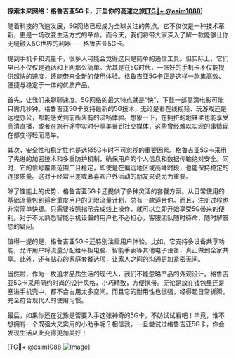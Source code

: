 **探索未来网络：格鲁吉亚5G卡，开启你的高速之旅[[TG💪+ @esim1088](https://t.me/s/esim1088)]**

随着科技的飞速发展，5G网络已经成为全球关注的焦点。它不仅仅是一种技术革新，更是一场改变生活方式的革命。而今天，我们将带大家深入了解一款能够让你无缝融入5G世界的利器——格鲁吉亚5G卡。

提到手机卡和流量卡，很多人可能会觉得这只是简单的通信工具。但实际上，它们早已不仅仅是通话和上网那么简单。尤其是在5G时代，一张好的手机卡不仅能提供超快的速度，还能带来全新的使用体验。格鲁吉亚5G卡正是这样一款集高效、便捷与稳定于一体的优质产品。

首先，让我们来聊聊速度。5G网络的最大特点就是“快”，下载一部高清电影可能只需几秒钟。格鲁吉亚5G卡支持最新的5G技术，无论是看在线视频、玩游戏还是远程办公，都能感受到前所未有的流畅体验。想象一下，在拥挤的地铁里也能享受高清直播，或者在旅行途中实时分享美景到社交媒体，这些曾经难以实现的事情现在都变得轻而易举。

其次，安全性和稳定性也是选择5G卡时不可忽视的重要因素。格鲁吉亚5G卡采用了先进的加密技术和多重防护机制，确保用户的个人信息和数据传输绝对安全。同时，它的信号覆盖范围广且稳定，即使是在偏远地区或高峰时段，也能保持稳定的连接质量。这对于经常出差或者喜欢户外活动的朋友来说尤为重要。

除了性能上的优势，格鲁吉亚5G卡还提供了多种灵活的套餐方案。从日常使用的基础流量包到适合重度用户的无限流量计划，总有一款适合你。而且，注册过程也非常简单快捷。只需要按照指示完成线上操作，就可以立即开始享受5G带来的便利。对于不太熟悉智能手机设置的用户也不必担心，客服团队随时待命，随时解答您的疑问。

值得一提的是，格鲁吉亚5G卡还特别注重用户体验。比如，它支持多设备共享功能，允许用户将流量分配给平板电脑、智能手表等其他电子设备，真正做到全家共享。此外，还有贴心的家庭套餐选项，让家人之间的沟通更加紧密无间。

当然啦，作为一枚追求品质生活的现代人，我们不能忽略产品的外观设计。格鲁吉亚5G卡采用简约时尚的设计风格，小巧精致，方便携带。无论是放在钱包里还是塞进手机壳中，都不会占用太多空间。而且它的耐用性也很强，经得起日常折腾，完全符合现代人的使用习惯。

最后，如果你还在犹豫是否要入手这张神奇的5G卡，不妨试试看吧！毕竟，谁不想拥有一个既强大又实用的小助手呢？相信我，一旦尝试过格鲁吉亚5G卡，你会发现生活从此变得更加美好！

[[TG💪+ @esim1088](https://t.me/s/esim1088) ![Image](https://i.postimg.cc/4NQfJmqS/Snipaste-2025-05-13-00-14-12.png)]